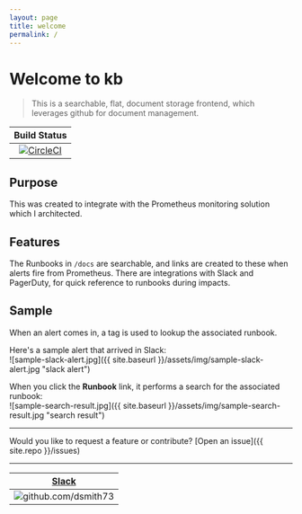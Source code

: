```yaml
---
layout: page
title: welcome
permalink: /
---
```


# Welcome to kb

> This is a searchable, flat, document storage frontend, which leverages github for document management.

| Build Status |
| :----------: |
| [![CircleCI](https://circleci.com/gh/101101/kb/tree/master.svg?style=shield)](https://circleci.com/gh/101101/kb/tree/master) |  


## Purpose

This was created to integrate with the Prometheus monitoring solution which I architected.  


## Features

The Runbooks in `/docs` are searchable, and links are created to these when alerts fire from Prometheus. There are integrations with Slack and PagerDuty, for quick reference to runbooks during impacts.

## Sample  

When an alert comes in, a tag is used to lookup the associated runbook.  

Here's a sample alert that arrived in Slack:  
![sample-slack-alert.jpg]({{ site.baseurl }}/assets/img/sample-slack-alert.jpg "slack alert")  

When you click the **Runbook** link, it performs a search for the associated runbook:  
![sample-search-result.jpg]({{ site.baseurl }}/assets/img/sample-search-result.jpg "search result")  

---

Would you like to request a feature or contribute?
[Open an issue]({{ site.repo }}/issues)

---

| **[Slack](https://101101workspace.slack.com/archives/D012ESWSXHQ "dsmith73 on 101101 workspace")** |
| :---------: |
| ![github.com/dsmith73](https://avatars1.githubusercontent.com/u/44279121?s=60&u=7a933a33b51505f9d6435eeffae1c8156a47dc77&v=4 "github.com/dsmith73") |
